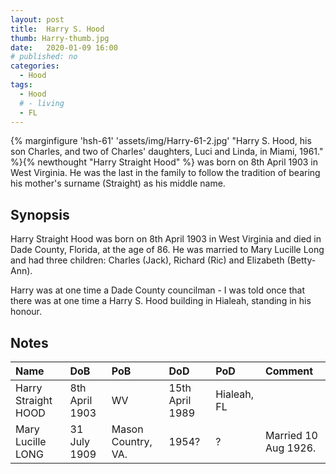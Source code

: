 ```yaml
---
layout: post
title:  Harry S. Hood
thumb: Harry-thumb.jpg
date:   2020-01-09 16:00
# published: no
categories: 
  - Hood
tags:
  - Hood
  # - living
  - FL
---
```

{% marginfigure 'hsh-61' 'assets/img/Harry-61-2.jpg' "Harry S. Hood, his son Charles, and two of Charles' daughters, Luci and Linda, in Miami, 1961."  %}{% newthought "Harry Straight Hood" %} was born on 8th April 1903 in West Virginia. He was the last in the family to follow the tradition of bearing his mother's surname (Straight) as his middle name.
<!--more-->

## Synopsis
Harry Straight Hood was born on 8th April 1903 in West Virginia and died in Dade County, Florida, at the age of 86. He was married to Mary Lucille Long and had three children: Charles (Jack), Richard (Ric) and Elizabeth (Betty-Ann). 

Harry was at one time a Dade County councilman - I was told once that there was at one time a Harry S. Hood building in Hialeah, standing in his honour. 

## Notes

Name|DoB|PoB|DoD|PoD|Comment
:---|:--|:--|:--|:--|:--
Harry Straight HOOD|8th April 1903|WV|15th April 1989|Hialeah, FL
Mary Lucille LONG|31 July 1909|Mason Country, VA.|1954?|?|Married 10 Aug 1926.
